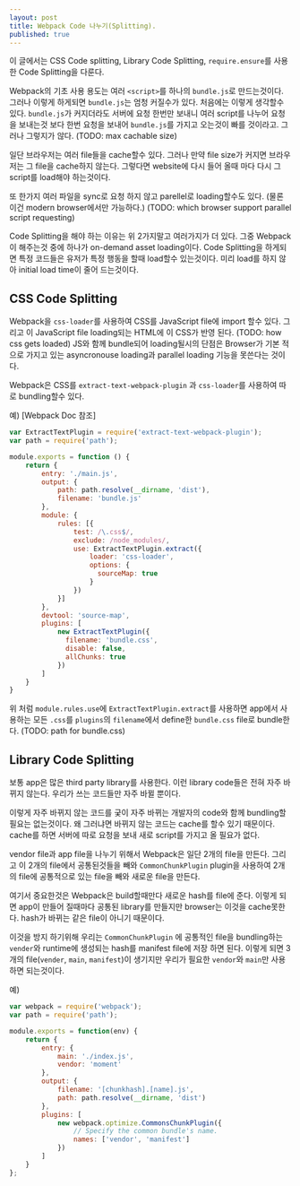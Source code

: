 ```yaml
---
layout: post
title: Webpack Code 나누기(Splitting).
published: true
---
```

이 글에서는 CSS Code splitting, Library Code Splitting, `require.ensure`를 사용한 Code Splitting을 다룬다.

Webpack의 기초 사용 용도는 여러 `<script>`를 하나의 `bundle.js`로 만드는것이다. 그러나 이렇게 하게되면 `bundle.js`는 엄청 커질수가 있다. 처음에는 이렇게 생각할수 있다. `bundle.js`가 커지더라도 서버에 요청 한번만 보내니 여러 script를 나누어 요청을 보내는것 보다 한번 요청을 보내어 `bundle.js`를 가지고 오는것이 빠를 것이라고. 그러나 그렇지가 않다. (TODO: max cachable size)

일단 브라우저는 여러 file들을 cache할수 있다. 그러나 만약 file size가 커지면 브라우저는 그 file을 cache하지 않는다. 그렇다면 website에 다시 들어 올때 마다 다시 그 script를 load해야 하는것이다.

또 한가지 여러 파일을 sync로 요청 하지 않고 parellel로 loading할수도 있다. (물론 이건 modern browser에서만 가능하다.) (TODO: which browser support parallel script requesting)

Code Splitting을 해야 하는 이유는 위 2가지말고 여러가지가 더 있다. 그중 Webpack이 해주는것 중에 하나가 on-demand asset loading이다.
Code Splitting을 하게되면 특정 코드들은 유저가 특정 행동을 할때 load할수 있는것이다. 미리 load를 하지 않아 initial load time이 줄어 드는것이다.

## CSS Code Splitting
Webpack을 `css-loader`를 사용하여 CSS를 JavaScript file에 import 할수 있다. 그리고 이 JavaScript file loading되는 HTML에 이 CSS가 반영 된다. (TODO: how css gets loaded)
JS와 함께 bundle되어 loading될시의 단점은 Browser가 기본 적으로 가지고 있는 asyncronouse loading과 parallel loading 기능을 못쓴다는 것이다.

Webpack은 CSS를 `extract-text-webpack-plugin` 과 `css-loader`를 사용하여 따로 bundling할수 있다.

예) [Webpack Doc 참조]

```js
var ExtractTextPlugin = require('extract-text-webpack-plugin');
var path = require('path');

module.exports = function () {
    return {
        entry: './main.js',
        output: {
            path: path.resolve(__dirname, 'dist'),
            filename: 'bundle.js'
        },
        module: {
            rules: [{
                test: /\.css$/,
                exclude: /node_modules/,
                use: ExtractTextPlugin.extract({
                    loader: 'css-loader',
                    options: {
                      sourceMap: true
                    }
                })
            }]
        },
        devtool: 'source-map',
        plugins: [
            new ExtractTextPlugin({ 
              filename: 'bundle.css',
              disable: false,
              allChunks: true 
            })
        ]
    }
}
```

위 처럼 `module.rules.use`에 `ExtractTextPlugin.extract`를 사용하면 app에서 사용하는 모든 `.css`를 `plugins`의 `filename`에서 define한 `bundle.css` file로 bundle한다. (TODO: path for bundle.css)


## Library Code Splitting
보통 app은 많은 third party library를 사용한다. 이런 library code들은 전혀 자주 바뀌지 않는다. 우리가 쓰는 코드들만 자주 바뀔 뿐이다.

이렇게 자주 바뀌지 않는 코드를 궂이 자주 바뀌는 개발자의 code와 함께 bundling할 필요는 없는것이다. 왜 그러냐면 바뀌지 않는 코드는 cache를 할수 있기 때문이다. cache를 하면 서버에 따로 요청을 보내 새로 script를 가지고 올 필요가 없다. 

vendor file과 app file을 나누기 위해서 Webpack은 일단 2개의 file을 만든다. 그리고 이 2개의 file에서 공통된것들을 빼와 `CommonChunkPlugin` plugin을 사용하여 2개의 file에 공통적으로 있는 file을 빼와 새로운 file을 만든다.

여기서 중요한것은 Webpack은 build할때만다 새로운 hash를 file에 준다. 이렇게 되면 app이 만들어 질때마다 공통된 library를 만들지만 browser는 이것을 cache못한다. hash가 바뀌는 같은 file이 아니기 때문이다.

이것을 방지 하기위해 우리는 `CommonChunkPlugin` 에 공통적인 file을 bundling하는 `vender`와 runtime에 생성되는 hash를 manifest file에 저장 하면 된다. 이렇게 되면 3개의 file(`vender`, `main`, `manifest`)이 생기지만 우리가 필요한 `vendor`와 `main`만 사용하면 되는것이다.

예)

```js
var webpack = require('webpack');
var path = require('path');

module.exports = function(env) {
    return {
        entry: {
            main: './index.js',
            vendor: 'moment'
        },
        output: {
            filename: '[chunkhash].[name].js',
            path: path.resolve(__dirname, 'dist')
        },
        plugins: [
            new webpack.optimize.CommonsChunkPlugin({
                // Specify the common bundle's name.
                names: ['vendor', 'manifest'] 
            })
        ]
    }
};
```



